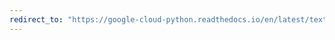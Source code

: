 ```yaml
---
redirect_to: "https://google-cloud-python.readthedocs.io/en/latest/texttospeech/gapic/v1beta1/types.html"
---
```

